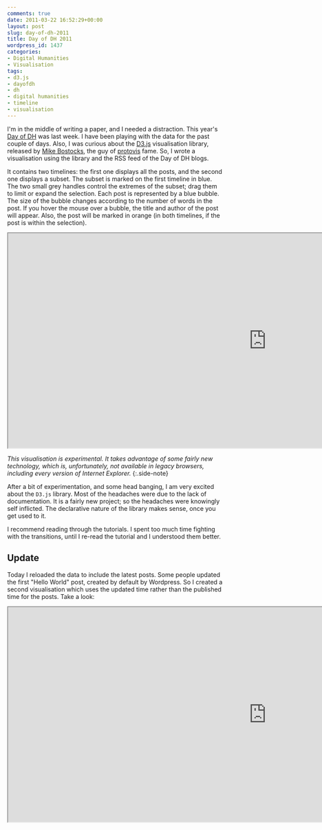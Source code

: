 ```yaml
---
comments: true
date: 2011-03-22 16:52:29+00:00
layout: post
slug: day-of-dh-2011
title: Day of DH 2011
wordpress_id: 1437
categories:
- Digital Humanities
- Visualisation
tags:
- d3.js
- dayofdh
- dh
- digital humanities
- timeline
- visualisation
---
```


I'm in the middle of writing a paper, and I needed a distraction. This year's [Day of DH](http://tapor.ualberta.ca/taporwiki/index.php/Day_in_the_Life_of_the_Digital_Humanities_2011) was last week. I have been playing with the data for the past couple of days. Also, I was curious about the [D3.js](http://mbostock.github.com/d3/) visualisation library, released by [Mike Bostocks](http://bost.ocks.org/mike/), the guy of [protovis](http://vis.stanford.edu/protovis/) fame. So, I wrote a visualisation using the library and the RSS feed of the Day of DH blogs.

It contains two timelines: the first one displays all the posts, and the second one displays a subset. The subset is marked on the first timeline in blue. The two small grey handles control the extremes of the subset; drag them to limit or expand the selection. Each post is represented by a blue bubble. The size of the bubble changes according to the number of words in the post. If you hover the mouse over a bubble, the title and author of the post will appear. Also, the post will be marked in orange (in both timelines, if the post is within the selection).


<iframe src="http://vis.giacometti.me/embed/dayofdh_timeline" height="500px" width="1200px" ></iframe>

*This visualisation is experimental. It takes advantage of some fairly new technology, which is, unfortunately, not available in legacy browsers, including every version of Internet Explorer.*
{:.side-note}

After a bit of experimentation, and some head banging, I am very excited about the `D3.js` library. Most of the headaches were due to the lack of documentation. It is a fairly new project; so the headaches were knowingly self inflicted. The declarative nature of the library makes sense, once you get used to it.

I recommend reading through the tutorials. I spent too much time fighting with the transitions, until I re-read the tutorial and I understood them better.



## Update


Today I reloaded the data to include the latest posts. Some people updated the first "Hello World" post, created by default by Wordpress. So I created a second visualisation which uses the updated time rather than the published time for the posts. Take a look:

<iframe src="http://vis.giacometti.me/embed/day_of_dh_timeline_updated" height="500px" width="1200px" ></iframe>
